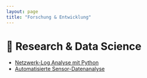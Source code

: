 ```yaml
---
layout: page
title: "Forschung & Entwicklung"
---
```


# 🔬 Research & Data Science

- [Netzwerk-Log Analyse mit Python](/workflows/research/datascience)
- [Automatisierte Sensor-Datenanalyse](/workflows/research/sensors)
